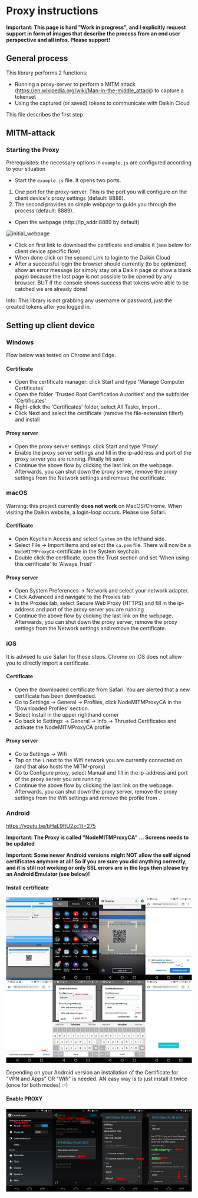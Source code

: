 # Proxy instructions

**Important: This page is hard "Work in progress", and I explicitly request support in form of images that describe the process from an end user perspective and all infos. Please support!**

## General process

This library performs 2 functions:
* Running a proxy-server to perform a MITM attack (https://en.wikipedia.org/wiki/Man-in-the-middle_attack) to capture a tokenset
* Using the captured (or saved) tokens to communicate with Daikin Cloud

This file describes the first step.

## MITM-attack
### Starting the Proxy 
Prerequisites: the necessary options in `example.js` are configured according to your situation

* Start the `example.js` file. It opens two ports. 
1. One port for the proxy-server. This is the port you will configure on the client device's proxy settings (default: 8888).
1. The second provides an simple webpage to guide you through the process (default: 8889).
* Open the  webpage (http://ip_addr:8889 by default)
<img width="300" alt="initial_webpage" src="https://user-images.githubusercontent.com/65073191/124582164-0fe0b000-de52-11eb-8dad-8dec4db7b0e5.png">

* Click on first link to download the certificate and enable it (see below for client device specific flow)
* When done click on the second Link to login to the Daikin Cloud
* After a successful login the browser should currently (to be optimized) show an error message (or simply stay on a Daikin page or show a blank page) because the last page is not possible to be opened by any browser. BUT if the console shows success that tokens were able to be catched we are already done!

Info: This library is not grabbing any username or password, just the created tokens after you logged in.

## Setting up client device

### Windows

Flow below was tested on Chrome and Edge.

#### Certificate

* Open the certificate manager: click Start and type 'Manage Computer Certificates'
* Open the folder 'Trusted Root Certification Autorities' and the subfolder 'Certificates'
* Right-click the 'Certificates' folder, select All Tasks, Import...
* Click Next and select the certificate (remove the file-extension filter!) and install

#### Proxy server

* Open the proxy server settings: click Start and type 'Proxy'
* Enable the proxy server settings and fill in the ip-address and port of the proxy server you are running. Finally hit save
* Continue the above flow by clicking the last link on the webpage. Afterwards, you can shut down the proxy server, remove the proxy settings from the Network settings and remove the certificate.

### macOS
  
Warning: this project currently **does not work** on MacOS/Chrome. When visiting the Daikin website, a login-loop occurs. Please use Safari.
  
#### Certificate

* Open Keychain Access and select `System` on the lefthand side.
* Select File -> Import Items and select the `ca.pem` file. There will now be a `NodeMITMProxyCA`-certificate in the System keychain.
* Double click the certificate, open the Trust section and set 'When using this ceritficate' to 'Always Trust'

#### Proxy server

* Open System Preferences -> Network and select your network adapter.
* Click Advanced and navigate to the Proxies tab
* In the Proxies tab, select Secure Web Proxy (HTTPS) and fill in the ip-address and port of the proxy server you are running
* Continue the above flow by clicking the last link on the webpage. Afterwards, you can shut down the proxy server, remove the proxy settings from the Network settings and remove the certificate.
  
  
### iOS

It is advised to use Safari for these steps. Chrome on iOS does not allow you to directly import a certificate.

#### Certificate

* Open the downloaded certificate from Safari. You are alerted that a new certificate has been downloaded.
* Go to Settings -> General -> Profiles, click NodeMITMProxyCA in the 'Downloaded Profiles' section.
* Select Install in the upper righthand corner
* Go back to Settings -> General -> Info -> Thrusted Certificates and activate the NodeMITMProxyCA profile

#### Proxy server

* Go to Settings -> Wifi
* Tap on the `i` next to the Wifi network you are currently connected on (and that also hosts the MITM-proxy)
* Go to Configure proxy, select Manual and fill in the ip-address and port of the proxy server you are running
* Continue the above flow by clicking the last link on the webpage. Afterwards, you can shut down the proxy server, remove the proxy settings from the Wifi settings and remove the profile from .

### Android

https://youtu.be/bHaL9ftU2zc?t=275

**Important: The Proxy is called "NodeMITMProxyCA" ... Screens needs to be updated**

**Important: Some newer Android versions might NOT allow the self signed certificates anymore at all! So if you are sure you did anything correctly, and it is still not working or only SSL errors are in the logs then please try an Android Emulator (see below)!**

#### Install certificate

![Zertifikat](img/Android-Zertifikat.jpg)

Depending on your Android version an installation of the Certificate for "VPN and Apps" OR "Wifi" is needed. AN easy way is to just install it twice (once for both modes) :-)

#### Enable PROXY

![Proxy](img/Android-Proxy.jpg)

